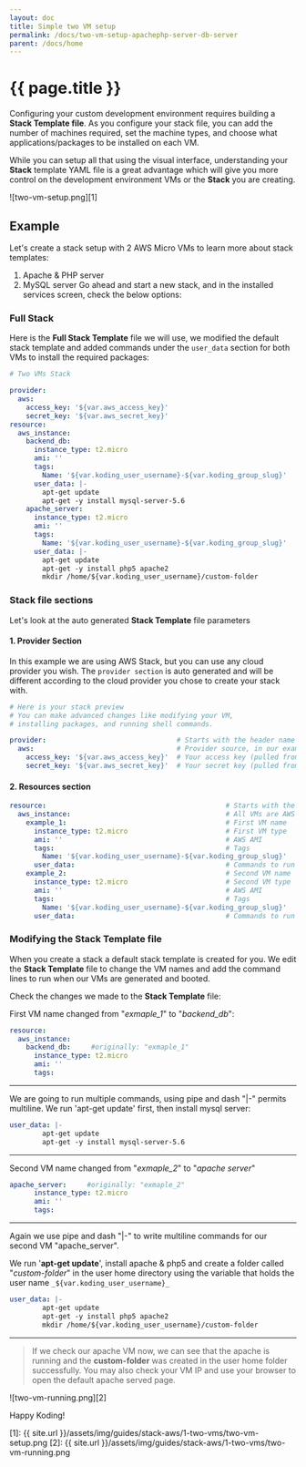 ```yaml
---
layout: doc
title: Simple two VM setup
permalink: /docs/two-vm-setup-apachephp-server-db-server
parent: /docs/home
---
```


# {{ page.title }}

Configuring your custom development environment requires building a **Stack Template file**. As you configure your stack file, you can add the number of machines required, set the machine types, and choose what applications/packages to be installed on each VM.

While you can setup all that using the visual interface, understanding your **Stack** template YAML file is a great advantage which will give you more control on the development environment VMs or the **Stack** you are creating.

![two-vm-setup.png][1]

## Example

Let's create a stack setup with 2 AWS Micro VMs to learn more about stack templates:

1. Apache &amp; PHP server
2. MySQL server
Go ahead and start a new stack, and in the installed services screen, check the below options:

### Full Stack

Here is the **Full Stack Template** file we will use, we modified the default stack template and added commands under the `user_data` section for both VMs to install the required packages:

```yaml
# Two VMs Stack

provider:
  aws:
    access_key: '${var.aws_access_key}'
    secret_key: '${var.aws_secret_key}'
resource:
  aws_instance:
    backend_db:
      instance_type: t2.micro
      ami: ''
      tags:
        Name: '${var.koding_user_username}-${var.koding_group_slug}'
      user_data: |-
        apt-get update
        apt-get -y install mysql-server-5.6
    apache_server:
      instance_type: t2.micro
      ami: ''
      tags:
        Name: '${var.koding_user_username}-${var.koding_group_slug}'
      user_data: |-
        apt-get update
        apt-get -y install php5 apache2
        mkdir /home/${var.koding_user_username}/custom-folder
```

### Stack file sections

Let's look at the auto generated **Stack Template** file parameters

#### 1. Provider Section

In this example we are using AWS Stack, but you can use any cloud provider you wish. The `provider section` is auto generated and will be different according to the cloud provider you chose to create your stack with.

```yaml
# Here is your stack preview
# You can make advanced changes like modifying your VM,
# installing packages, and running shell commands.

provider:                                # Starts with the header name "provider:"
  aws:                                   # Provider source, in our example it's AWS
    access_key: '${var.aws_access_key}'  # Your access key (pulled from the credentials you provided)
    secret_key: '${var.aws_secret_key}'  # Your secret key (pulled from the credentials you provided)
```

#### 2. Resources section

```yaml
resource:                                            # Starts with the header name "resource:"
  aws_instance:                                      # All VMs are AWS Instances
    example_1:                                       # First VM name
      instance_type: t2.micro                        # First VM type
      ami: ''                                        # AWS AMI
      tags:                                          # Tags
        Name: '${var.koding_user_username}-${var.koding_group_slug}'
      user_data:                                     # Commands to run when the VM boots goes here
    example_2:                                       # Second VM name
      instance_type: t2.micro                        # Second VM type
      ami: ''                                        # AWS AMI
      tags:                                          # Tags
        Name: '${var.koding_user_username}-${var.koding_group_slug}'
      user_data:                                     # Commands to run when the VM boots goes here
```

### Modifying the Stack Template file

When you create a stack a default stack template is created for you. We edit the **Stack Template** file to change the VM names and add the command lines to run when our VMs are generated and booted.

Check the changes we made to the **Stack Template** file:

First VM name changed from "_exmaple_1_" to "_backend_db_":

```yaml
resource:
  aws_instance:
    backend_db:     #originally: "exmaple_1"
      instance_type: t2.micro
      ami: ''
      tags:
```

* * *

We are going to run multiple commands, using pipe and dash "&#124;-" permits multiline. We run 'apt-get update' first, then install mysql server:

```yaml
user_data: |-
        apt-get update
        apt-get -y install mysql-server-5.6
```

* * *

Second VM name changed from "_exmaple_2_" to "_apache server_"

```yaml
apache_server:     #originally: "exmaple_2"
      instance_type: t2.micro
      ami: ''
      tags:
```

* * *

Again we use pipe and dash "&#124;-" to write multiline commands for our second VM "apache_server".

We run '**apt-get update**', install apache &amp; php5 and create a folder called "_custom-folder_" in the user home directory using the variable that holds the user name `_${var.koding_user_username}_`

```yaml
user_data: |-
        apt-get update
        apt-get -y install php5 apache2
        mkdir /home/${var.koding_user_username}/custom-folder
```

* * *

> If we check our apache VM now, we can see that the apache is running and the **custom-folder** was created in the user home folder successfully. You may also check your VM IP and use your browser to open the default apache served page.

![two-vm-running.png][2]

Happy Koding!

[1]: {{ site.url }}/assets/img/guides/stack-aws/1-two-vms/two-vm-setup.png
[2]: {{ site.url }}/assets/img/guides/stack-aws/1-two-vms/two-vm-running.png
